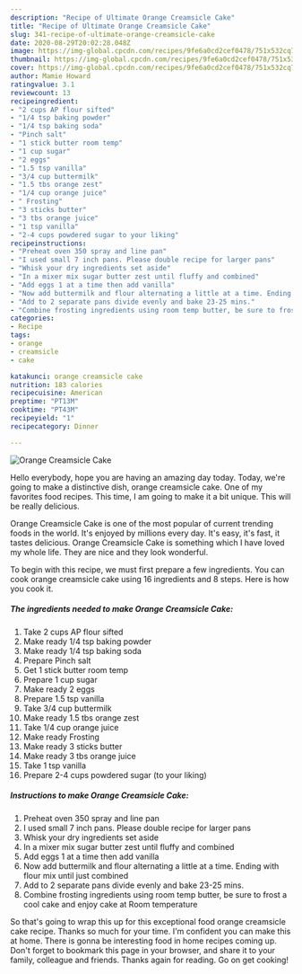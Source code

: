 ```yaml
---
description: "Recipe of Ultimate Orange Creamsicle Cake"
title: "Recipe of Ultimate Orange Creamsicle Cake"
slug: 341-recipe-of-ultimate-orange-creamsicle-cake
date: 2020-08-29T20:02:28.048Z
image: https://img-global.cpcdn.com/recipes/9fe6a0cd2cef0478/751x532cq70/orange-creamsicle-cake-recipe-main-photo.jpg
thumbnail: https://img-global.cpcdn.com/recipes/9fe6a0cd2cef0478/751x532cq70/orange-creamsicle-cake-recipe-main-photo.jpg
cover: https://img-global.cpcdn.com/recipes/9fe6a0cd2cef0478/751x532cq70/orange-creamsicle-cake-recipe-main-photo.jpg
author: Mamie Howard
ratingvalue: 3.1
reviewcount: 13
recipeingredient:
- "2 cups AP flour sifted"
- "1/4 tsp baking powder"
- "1/4 tsp baking soda"
- "Pinch salt"
- "1 stick butter room temp"
- "1 cup sugar"
- "2 eggs"
- "1.5 tsp vanilla"
- "3/4 cup buttermilk"
- "1.5 tbs orange zest"
- "1/4 cup orange juice"
- " Frosting"
- "3 sticks butter"
- "3 tbs orange juice"
- "1 tsp vanilla"
- "2-4 cups powdered sugar to your liking"
recipeinstructions:
- "Preheat oven 350 spray and line pan"
- "I used small 7 inch pans. Please double recipe for larger pans"
- "Whisk your dry ingredients set aside"
- "In a mixer mix sugar butter zest until fluffy and combined"
- "Add eggs 1 at a time then add vanilla"
- "Now add buttermilk and flour alternating a little at a time. Ending with flour mix until just combined"
- "Add to 2 separate pans divide evenly and bake 23-25 mins."
- "Combine frosting ingredients using room temp butter, be sure to frost a cool cake and enjoy cake at Room temperature"
categories:
- Recipe
tags:
- orange
- creamsicle
- cake

katakunci: orange creamsicle cake 
nutrition: 183 calories
recipecuisine: American
preptime: "PT13M"
cooktime: "PT43M"
recipeyield: "1"
recipecategory: Dinner

---
```



![Orange Creamsicle Cake](https://img-global.cpcdn.com/recipes/9fe6a0cd2cef0478/751x532cq70/orange-creamsicle-cake-recipe-main-photo.jpg)

Hello everybody, hope you are having an amazing day today. Today, we're going to make a distinctive dish, orange creamsicle cake. One of my favorites food recipes. This time, I am going to make it a bit unique. This will be really delicious.

Orange Creamsicle Cake is one of the most popular of current trending foods in the world. It's enjoyed by millions every day. It's easy, it's fast, it tastes delicious. Orange Creamsicle Cake is something which I have loved my whole life. They are nice and they look wonderful.




To begin with this recipe, we must first prepare a few ingredients. You can cook orange creamsicle cake using 16 ingredients and 8 steps. Here is how you cook it.

<!--inarticleads1-->

##### The ingredients needed to make Orange Creamsicle Cake:

1. Take 2 cups AP flour sifted
1. Make ready 1/4 tsp baking powder
1. Make ready 1/4 tsp baking soda
1. Prepare Pinch salt
1. Get 1 stick butter room temp
1. Prepare 1 cup sugar
1. Make ready 2 eggs
1. Prepare 1.5 tsp vanilla
1. Take 3/4 cup buttermilk
1. Make ready 1.5 tbs orange zest
1. Take 1/4 cup orange juice
1. Make ready  Frosting
1. Make ready 3 sticks butter
1. Make ready 3 tbs orange juice
1. Take 1 tsp vanilla
1. Prepare 2-4 cups powdered sugar (to your liking)




<!--inarticleads2-->

##### Instructions to make Orange Creamsicle Cake:

1. Preheat oven 350 spray and line pan
1. I used small 7 inch pans. Please double recipe for larger pans
1. Whisk your dry ingredients set aside
1. In a mixer mix sugar butter zest until fluffy and combined
1. Add eggs 1 at a time then add vanilla
1. Now add buttermilk and flour alternating a little at a time. Ending with flour mix until just combined
1. Add to 2 separate pans divide evenly and bake 23-25 mins.
1. Combine frosting ingredients using room temp butter, be sure to frost a cool cake and enjoy cake at Room temperature




So that's going to wrap this up for this exceptional food orange creamsicle cake recipe. Thanks so much for your time. I'm confident you can make this at home. There is gonna be interesting food in home recipes coming up. Don't forget to bookmark this page in your browser, and share it to your family, colleague and friends. Thanks again for reading. Go on get cooking!
